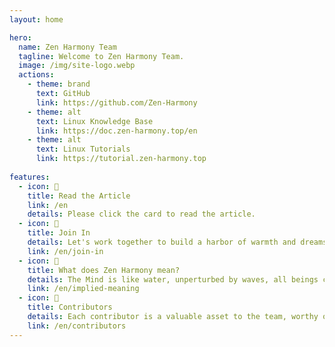 ```yaml
---
layout: home

hero:
  name: Zen Harmony Team
  tagline: Welcome to Zen Harmony Team.
  image: /img/site-logo.webp
  actions:
    - theme: brand
      text: GitHub
      link: https://github.com/Zen-Harmony
    - theme: alt
      text: Linux Knowledge Base
      link: https://doc.zen-harmony.top/en
    - theme: alt
      text: Linux Tutorials
      link: https://tutorial.zen-harmony.top
    
features:
  - icon: 📖
    title: Read the Article
    link: /en
    details: Please click the card to read the article.
  - icon: 🚀
    title: Join In
    details: Let's work together to build a harbor of warmth and dreams!
    link: /en/join-in
  - icon: 🤔
    title: What does Zen Harmony mean?
    details: The Mind is like water, unperturbed by waves, all beings coexist, harmoniously fused.
    link: /en/implied-meaning
  - icon: 🫡
    title: Contributors
    details: Each contributor is a valuable asset to the team, worthy of our remembrance and gratitude!
    link: /en/contributors
---
```

